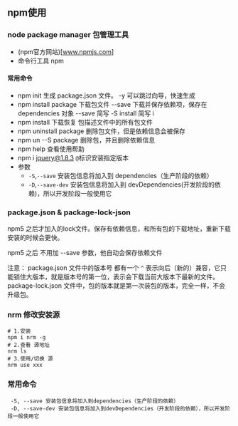 ## npm使用
### node package manager 包管理工具
- (npm官方网站)[www.npmjs.com]
- 命令行工具 npm

#### 常用命令
- npm init 生成 package.json 文件。 -y 可以跳过向导，快速生成
- npm install package 下载包文件 --save 下载并保存依赖项，保存在 dependencies 对象 --save  简写 -S  install 简写 i
- npm install 下载恢复 包描述文件中的所有包文件
- npm uninstall package 删除包文件，但是依赖信息会被保存
- npm un --S package 删除包，并且删除依赖信息
- npm help 查看使用帮助
- npm i jquery@1.8.3 
	`@`标识安装指定版本 
- 参数
	+ `-S`,`--save` 安装包信息将加入到 dependencies（生产阶段的依赖）
	+ `-D`,`--save-dev` 安装包信息将加入到	devDependencies(开发阶段的依赖)，所以开发阶段一般使用它

### package.json & package-lock-json
npm5 之后才加入的lock文件。保存有依赖信息，和所有包的下载地址，重新下载安装的时候会更快。

npm5 之后 不用加 --save 参数，他自动会保存依赖文件

注意：
	 package.json 文件中的版本号 都有一个 `^` 表示向后（新的）兼容，它只能锁住大版本，就是版本号的第一位，表示会下载当前大版本下最新的文件。
	package-lock.json 文件中，包的版本就是第一次装包的版本，完全一样，不会升级包。
### nrm 修改安装源
```shell
# 1.安装
npm i nrm -g
# 2.查看 源地址
nrm ls
# 3.使用/切换 源
nrm use xxx
```
### 常用命令
```shell
 -S, --save 安装包信息将加入到dependencies（生产阶段的依赖）
 -D, --save-dev 安装包信息将加入到devDependencies（开发阶段的依赖），所以开发阶段一般使用它
```